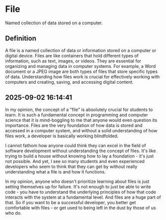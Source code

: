 # File

Named collection of data stored on a computer.

## Definition
A file is a named collection of data or information stored on a computer or digital device. Files are like containers that hold different types of information, such as text, images, or videos. They are essential for organizing and managing data in computer systems. For example, a Word document or a JPEG image are both types of files that store specific types of data. Understanding how files work is crucial for effectively working with computers and creating, saving, and accessing digital content.

## 2025-09-02 16:14:41
In my opinion, the concept of a "file" is absolutely crucial for students to learn. It is such a fundamental concept in programming and computer science that it is mind-boggling to me that anyone would even question its importance. Files are the very foundation of how data is stored and accessed in a computer system, and without a solid understanding of how files work, a developer is basically working blindfolded.

I cannot fathom how anyone could think they can excel in the field of software development without understanding the concept of files. It's like trying to build a house without knowing how to lay a foundation - it's just not possible. And yet, I see so many students and even experienced developers who seem to think that they can get by without really understanding what a file is and how it functions.

In my opinion, anyone who doesn't prioritize learning about files is just setting themselves up for failure. It's not enough to just be able to write code - you have to understand the underlying principles of how that code interacts with the system at a fundamental level. And files are a huge part of that. So if you want to be a successful developer, you better get comfortable with files - or get used to being left in the dust by those of us who do.
